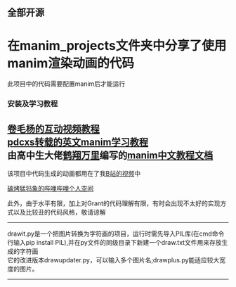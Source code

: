 

## 全部开源


# 在manim_projects文件夹中分享了使用manim渲染动画的代码  
此项目中的代码需要配置manim后才能运行  
### 安装及学习教程
[卷毛杨的互动视频教程](https://www.bilibili.com/video/BV1ap4y1C7NF)  
[pdcxs转载的英文manim学习教程](https://www.bilibili.com/video/BV1W4411Z7Zt)  
由高中生大佬[鹤翔万里](https://space.bilibili.com/171431343/video)编写的[manim中文教程文档](https://manim.wiki)  
---
该项目中代码生成的动画都用在了我[B站的视频](https://space.bilibili.com/628878578/video)中

[碳烤猛犸象的哔哩哔哩个人空间](https://space.bilibili.com/628878578)

此外，由于水平有限，加上对Grant的代码理解有限，有时会出现不太好的实现方式以及比较丑的代码风格，敬请谅解  
***
drawit.py是一个把图片转换为字符画的项目，运行时需先导入PIL库(在cmd命令行输入pip install PIL),并在py文件的同级目录下新建一个draw.txt文件用来存放生成的字符画  
它的改进版本drawupdater.py，可以输入多个图片名;drawplus.py能适应较大宽度的图片。
***
